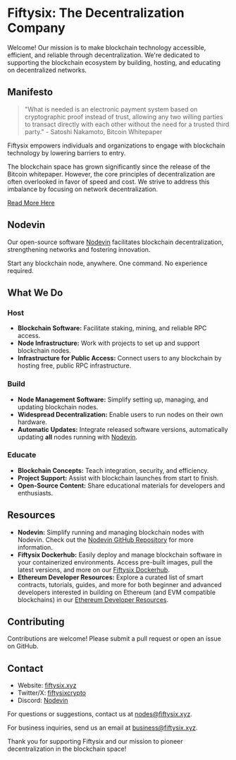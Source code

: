 
# Fiftysix: The Decentralization Company

Welcome! Our mission is to make blockchain technology accessible, efficient, and reliable through decentralization. We're dedicated to supporting the blockchain ecosystem by building, hosting, and educating on decentralized networks.

## Manifesto

> "What is needed is an electronic payment system based on cryptographic proof instead of trust, allowing any two willing parties to transact directly with each other without the need for a trusted third party." - Satoshi Nakamoto, Bitcoin Whitepaper

Fiftysix empowers individuals and organizations to engage with blockchain technology by lowering barriers to entry.

The blockchain space has grown significantly since the release of the Bitcoin whitepaper. However, the core principles of decentralization are often overlooked in favor of speed and cost. We strive to address this imbalance by focusing on network decentralization.

[Read More Here](https://fiftysix.xyz/#/manifesto)

## Nodevin

Our open-source software [Nodevin](https://github.com/fiftysixcrypto/nodevin) facilitates blockchain decentralization, strengthening networks and fostering innovation.

Start any blockchain node, anywhere. One command. No experience required.

## What We Do

### Host

- **Blockchain Software:** Facilitate staking, mining, and reliable RPC access.
- **Node Infrastructure:** Work with projects to set up and support blockchain nodes.
- **Infrastructure for Public Access:** Connect users to any blockchain by hosting free, public RPC infrastructure.

### Build

-   **Node Management Software:** Simplify setting up, managing, and updating blockchain nodes.
-   **Widespread Decentralization:** Enable users to run nodes on their own hardware.
-   **Automatic Updates:** Integrate released software versions, automatically updating **all** nodes running with [Nodevin](https://github.com/fiftysixcrypto/nodevin).

### Educate

- **Blockchain Concepts:** Teach integration, security, and efficiency.
- **Project Support:** Assist with blockchain launches from start to finish.
- **Open-Source Content:** Share educational materials for developers and enthusiasts.

## Resources

- **Nodevin:** Simplify running and managing blockchain nodes with Nodevin. Check out the [Nodevin GitHub Repository](https://github.com/fiftysixcrypto/nodevin) for more information.
- **Fiftysix Dockerhub:** Easily deploy and manage blockchain software in your containerized environments. Access pre-built images, pull the latest versions, and more on our [Fiftysix Dockerhub](https://hub.docker.com/u/fiftysix).
- **Ethereum Developer Resources:** Explore a curated list of smart contracts, tutorials, guides, and more for both beginner and advanced developers interested in building on Ethereum (and EVM compatible blockchains) in our [Ethereum Developer Resources](https://github.com/fiftysixcrypto/ethereum-dev-resources).

## Contributing

Contributions are welcome! Please submit a pull request or open an issue on GitHub.

## Contact

- Website: [fiftysix.xyz](https://fiftysix.xyz)
- Twitter/X: [fiftysixcrypto](https://x.com/fiftysixcrypto)
- Discord: [Nodevin](https://discord.com/invite/XuhW2ykW3D)

For questions or suggestions, contact us at [nodes@fiftysix.xyz](mailto:nodes@fiftysix.xyz).

For business inquiries, send us an email at [business@fiftysix.xyz](mailto:business@fiftysix.xyz).

Thank you for supporting Fiftysix and our mission to pioneer decentralization in the blockchain space!
